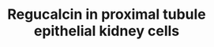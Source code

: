 ---
annotations:
- id: DOID:1074
  type: Disease Ontology
  value: kidney failure
- id: CL:1000497
  parent: animal cell
  type: Cell Type Ontology
  value: kidney cell
- id: DOID:557
  type: Disease Ontology
  value: kidney disease
authors:
- P.vanLier
- Fehrhart
- Egonw
description: This pathway includes the proximal tubule epithelial kidney cells (NRK52E
  cell) with a basolateral and apical side and other schematic illustrated organelles
  involved in the process of kidney function. The influence of regucalcin on the intra-and
  extracellular Ca2+ regulation is showed which are both involved in cell proliferation,
  ion transport and apoptosis and are important in normal kidney function. When the
  regulation of regucalcin and other factors are downregulated and suppressed the
  kidney fails in functionality and so renal fibrosis will develop. First of all,
  TNF-B and TNF-a do have an impact on the activity of Smad which has an impact on
  the development of a-SMA that induced renal fibrosis. NF-kB, stimulated by TNF-a,
  activates the transcription factor p65 that induced the IL-8 expression which is
  involved in inflammatory pathways. On the other hand, regucalcin inhibits the a-SMA
  which means that the formation of renal fibrosis is inhibited. Further, TNF-B stimulates
  the caspase 8 that activates the cytochrome C which activate the apoptosis pathway.
  Also, here regucalcin function as an inhibitor for Apaf1 that results in an inhibition
  of the apoptosis pathway and activate the Bcl-2 (suppressor of apoptotic cell death).
  Besides the TNF-B and TNF-a pathway, there is an RTK pathway illustrated which activates
  the PI3K and RAS pathway for stimulation of the protein and cell proliferation.
  According to Yamaguchi M. (2015), regucalcin activates the Akt1 to induce the protein
  proliferation even further when PI3K is inhibited. The RTK pathway shows interaction
  with the cAMP pathway that stimulate the protein kinase A and the PIP2 pathway that
  stimulate the protein kinase C and IP3. These all will stimulate Ca2+ release from
  the endoplasmic reticulum (ER). This Ca2+ can migrate and enters the mitochondria
  through the Ca2+ uniporter which results in the activation of mitochondrial biological
  processes or release of different mitochondrial factors. Hence, calcium controls
  and modulate cell apoptosis and inflammation. MAP3K pathway might be involved in
  the stimulation of RAF1 to induce the cell proliferation and the increase in apoptosis
  by inhibition of Bcl-2 through JNK which is also activated by ROS. Ca2+ released
  by the ER can also bind to calmodulin to form the Ca2+/calmodulin complex that stimulates
  IP3, JNK, NOS, RGPR—p117 and NF1. The latter two proteins are involved in the enhancement
  of regucalcin gene expression. On the other hand, regucalcin can inhibit the activity
  of Ca2+/calmodulin complex and the NOS. Normally, phosphodiesterase binds cAMP that
  induced the degradation of cAMP which results in a decrease of protein kinase A
  that leads to a reduction of ER Ca2+ release. Regucalcin inhibits the phosphodiesterase
  in such a way that cAMP will not be degraded and the ER Ca2+ release can further
  occur. Remaining Ca2+ released from the ER can also transport to the microsomes,
  enters vis Ca2+ uniporter, to induce microsomal activities. This process of microsomal
  Ca2+ uptake can be diminished through the inhibition of IP3 kinase. Regucalcin is
  not only involved in the regulation of intracellular Ca2+ release or uptake, but
  also extracellular Ca2+ by stimulating the Ca2+/ATPase which leads to Ca2+ export.
  Besides that, the Na+/Ca2+ exchanger is important to be present on the basolateral
  membrane of the proximal tubule epithelial kidney cell to regulate the ion transport.
  On the apical membrane is the TRPV5 receptor present that regulate the import of
  Ca2+ from the lumen back into the kidney cell, but Ca2+ can also travel via paracellular
  transport. Further, in the nucleus the regucalcin has an influence on the inhibition
  of the serine/threonine phosphate (PSP), tyrosine phosphatase (PTP) and calcineurin
  gene expression. Normally, PSP stimulates the protein kinase A- and so the ER Ca2+
  release-, PTP stimulates the cell growth and differentiation and calcineurin will
  migrate to the cytoplasm for binding to the Ca2+ and stimulates the formation of
  Ca2+/calmodulin complex. In general, regucalcin regulates the factors and proteins
  involved in ion transport, cell proliferation and apoptosis.
last-edited: 2020-05-02
ndex: 777a9dcc-8b6e-11eb-9e72-0ac135e8bacf
organisms:
- Homo sapiens
redirect_from:
- /index.php/Pathway:WP4838
- /instance/WP4838
- /instance/WP4838_r110282
revision: r110282
schema-jsonld:
- '@context': https://schema.org/
  '@id': https://wikipathways.github.io/pathways/WP4838.html
  '@type': Dataset
  creator:
    '@type': Organization
    name: WikiPathways
  description: This pathway includes the proximal tubule epithelial kidney cells (NRK52E
    cell) with a basolateral and apical side and other schematic illustrated organelles
    involved in the process of kidney function. The influence of regucalcin on the
    intra-and extracellular Ca2+ regulation is showed which are both involved in cell
    proliferation, ion transport and apoptosis and are important in normal kidney
    function. When the regulation of regucalcin and other factors are downregulated
    and suppressed the kidney fails in functionality and so renal fibrosis will develop.
    First of all, TNF-B and TNF-a do have an impact on the activity of Smad which
    has an impact on the development of a-SMA that induced renal fibrosis. NF-kB,
    stimulated by TNF-a, activates the transcription factor p65 that induced the IL-8
    expression which is involved in inflammatory pathways. On the other hand, regucalcin
    inhibits the a-SMA which means that the formation of renal fibrosis is inhibited.
    Further, TNF-B stimulates the caspase 8 that activates the cytochrome C which
    activate the apoptosis pathway. Also, here regucalcin function as an inhibitor
    for Apaf1 that results in an inhibition of the apoptosis pathway and activate
    the Bcl-2 (suppressor of apoptotic cell death). Besides the TNF-B and TNF-a pathway,
    there is an RTK pathway illustrated which activates the PI3K and RAS pathway for
    stimulation of the protein and cell proliferation. According to Yamaguchi M. (2015),
    regucalcin activates the Akt1 to induce the protein proliferation even further
    when PI3K is inhibited. The RTK pathway shows interaction with the cAMP pathway
    that stimulate the protein kinase A and the PIP2 pathway that stimulate the protein
    kinase C and IP3. These all will stimulate Ca2+ release from the endoplasmic reticulum
    (ER). This Ca2+ can migrate and enters the mitochondria through the Ca2+ uniporter
    which results in the activation of mitochondrial biological processes or release
    of different mitochondrial factors. Hence, calcium controls and modulate cell
    apoptosis and inflammation. MAP3K pathway might be involved in the stimulation
    of RAF1 to induce the cell proliferation and the increase in apoptosis by inhibition
    of Bcl-2 through JNK which is also activated by ROS. Ca2+ released by the ER can
    also bind to calmodulin to form the Ca2+/calmodulin complex that stimulates IP3,
    JNK, NOS, RGPR—p117 and NF1. The latter two proteins are involved in the enhancement
    of regucalcin gene expression. On the other hand, regucalcin can inhibit the activity
    of Ca2+/calmodulin complex and the NOS. Normally, phosphodiesterase binds cAMP
    that induced the degradation of cAMP which results in a decrease of protein kinase
    A that leads to a reduction of ER Ca2+ release. Regucalcin inhibits the phosphodiesterase
    in such a way that cAMP will not be degraded and the ER Ca2+ release can further
    occur. Remaining Ca2+ released from the ER can also transport to the microsomes,
    enters vis Ca2+ uniporter, to induce microsomal activities. This process of microsomal
    Ca2+ uptake can be diminished through the inhibition of IP3 kinase. Regucalcin
    is not only involved in the regulation of intracellular Ca2+ release or uptake,
    but also extracellular Ca2+ by stimulating the Ca2+/ATPase which leads to Ca2+
    export. Besides that, the Na+/Ca2+ exchanger is important to be present on the
    basolateral membrane of the proximal tubule epithelial kidney cell to regulate
    the ion transport. On the apical membrane is the TRPV5 receptor present that regulate
    the import of Ca2+ from the lumen back into the kidney cell, but Ca2+ can also
    travel via paracellular transport. Further, in the nucleus the regucalcin has
    an influence on the inhibition of the serine/threonine phosphate (PSP), tyrosine
    phosphatase (PTP) and calcineurin gene expression. Normally, PSP stimulates the
    protein kinase A- and so the ER Ca2+ release-, PTP stimulates the cell growth
    and differentiation and calcineurin will migrate to the cytoplasm for binding
    to the Ca2+ and stimulates the formation of Ca2+/calmodulin complex. In general,
    regucalcin regulates the factors and proteins involved in ion transport, cell
    proliferation and apoptosis.
  keywords:
  - 3Na+
  - ACTA2
  - AKT1
  - AMP
  - APAF1
  - ATP2B3
  - Aldosterone
  - BAK1
  - BAX
  - BRAF
  - Bcl-2
  - CALCA
  - CASP3
  - CASP8
  - CASP9
  - Ca2+
  - Calmodulin
  - Cytochrome C
  - 'Cytoplasmic mineralocorticoid receptor '
  - DAG
  - Diacylglycerol
  - FFAR3
  - G3BP1
  - IP3
  - L-arginine
  - Lanthanum chloride
  - MAP2K1
  - MAP3K5
  - MAPK1
  - MAPK10
  - MAPK3
  - MCU
  - MEK
  - MTOR
  - NF1
  - 'NO'
  - NOS1
  - NR3C2
  - Nitric oxide signaling
  - PDE1B
  - PI3K3CA
  - PIP2
  - PMA
  - PPP3R1
  - PRKACA
  - PRKCQ
  - 'PSP '
  - PTH
  - PTP
  - RAF1
  - RELA
  - RGN
  - 'RGN '
  - ROS
  - ROS1
  - Ruthenium red
  - SEC16B
  - SENP8
  - SLC8A1
  - SMAD2
  - SMAD4
  - TGFB1
  - TGFBR1
  - TNFA
  - TNFRSF1A
  - TNFSF11
  - TRPV5
  - Trifluoperazine
  - cAMP
  license: CC0
  name: Regucalcin in proximal tubule epithelial kidney cells
seo: CreativeWork
title: Regucalcin in proximal tubule epithelial kidney cells
wpid: WP4838
---